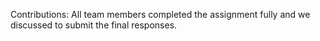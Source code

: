 Contributions: All team members completed the assignment fully and we discussed to submit the final responses. 

